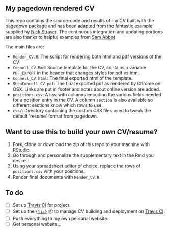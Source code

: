 ## My pagedown rendered CV

This repo contains the source-code and results of my CV built with the [pagedown package](https://pagedown.rbind.io) and has been adapted from the fantastic example supplied by [Nick Strayer](https://github.com/nstrayer/cv). The continuous integration and updating portions are also thanks to helpful examples from [Sam Abbot](https://github.com/seabbs/cv)

The main files are:
- `Render_CV.R`: The script for rendering both html and pdf versions of the CV
- `Connell_CV.Rmd`: Source template for the CV, contains a variable `PDF_EXPORT` in the header that changes styles for pdf vs html. 
- `Connell_CV.html`: The final exported html of the template. 
- `SheaConnell_CV.pdf`: The final exported pdf as rendered by Chrome on OSX. Links are put in footer and notes about online version are added. 
- `positions.csv`: A csv with columns encoding the various fields needed for a position entry in the CV. A column `section` is also available so different sections know which rows to use.
- `css/`: Directory containing the custom CSS files used to tweak the default 'resume' format from pagedown. 

## Want to use this to build your own CV/resume? 

1. Fork, clone or download the zip of this repo to your machine with RStudio.
2. Go through and personalize the supplementary text in the Rmd you desire.
3. Using your spreadsheet editor of choice, replace the rows of `positions.csv` with your positions.
4. Render final documents with `Render_CV.R`


## To do

- [ ] Set up [Travis CI](https://travis-ci.org) for project.
- [ ] Set up the [`{tic}`](https://github.com/ropenscilabs/tic.website) :package: to manage CV building and deployment on [Travis CI](https://travis-ci.org).
- [ ] Push everything to my own personal website.
- [ ] Get personal website...